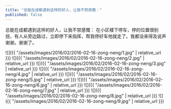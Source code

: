 ```yaml
---
title: "总能在成都遇到这样的好人，让我不禁感慨："
published: false
---
```

总能在成都遇到这样的好人，让我不禁感慨：
在小区楼下停车，停的位置很别扭，有人从旁边路过，立即停下来指挥，帮我停好车他就走了。我都没来得及说声谢谢。谢谢了。



![]({{ "/assets/images/2016/02/2016-02-16-zong-neng/1.jpg" | relative_url }})
![]({{ "/assets/images/2016/02/2016-02-16-zong-neng/2.jpg" | relative_url }})
![]({{ "/assets/images/2016/02/2016-02-16-zong-neng/3.jpg" | relative_url }})
![]({{ "/assets/images/2016/02/2016-02-16-zong-neng/4.jpg" | relative_url }})
![]({{ "/assets/images/2016/02/2016-02-16-zong-neng/5.jpg" | relative_url }})
![]({{ "/assets/images/2016/02/2016-02-16-zong-neng/6.jpg" | relative_url }})
![]({{ "/assets/images/2016/02/2016-02-16-zong-neng/7.jpg" | relative_url }})
![]({{ "/assets/images/2016/02/2016-02-16-zong-neng/8.jpg" | relative_url }})
![]({{ "/assets/images/2016/02/2016-02-16-zong-neng/9.jpg" | relative_url }})
